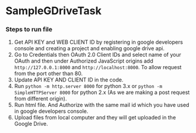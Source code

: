 # SampleGDriveTask

<h3>Steps to run file</h3>

1. Get API KEY and WEB CLIENT ID by registering in google developers console and creating a project and enabling google drive api.
2. Go to Credentials then OAuth 2.0 Client IDs and select name of your OAuth and then under Authorized JavaScript origins add ``` http://127.0.0.1:8000 ``` and ``` http://localhost:8000 ```. To allow request from the port other than 80.
3. Update API KEY AND CLIENT ID in the code.
4. Run ``` python -m http.server 8000 ``` for python 3.x or ``` python -m SimpleHTTPServer 8000 ``` for python 2.x (As we are making a post request from different origin).
5. Run html file. And Authorize with the same mail id which you have used in google developers console.
6. Upload files from local computer and they will get uploaded in the Google Drive.

